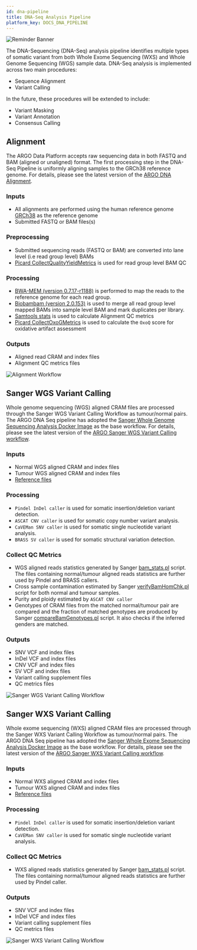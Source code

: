 ```yaml
---
id: dna-pipeline
title: DNA-Seq Analysis Pipeline
platform_key: DOCS_DNA_PIPELINE
---
```


![Reminder Banner](/assets/submission/banner-reminder.svg)

The DNA-Sequencing (DNA-Seq) analysis pipeline identifies multiple types of somatic variant from both Whole Exome Sequencing (WXS) and Whole Genome Sequencing (WGS) sample data. DNA-Seq analysis is implemented across two main procedures:

- Sequence Alignment
- Variant Calling

In the future, these procedures will be extended to include:

- Variant Masking
- Variant Annotation
- Consensus Calling

## Alignment

The ARGO Data Platform accepts raw sequencing data in both FASTQ and BAM (aligned or unaligned) format. The first processing step in the DNA-Seq Pipeline is uniformly aligning samples to the GRCh38 reference genome. For details, please see the latest version of the [ARGO DNA Alignment](https://github.com/icgc-argo/dna-seq-processing-wfs/releases).

### Inputs

- All alignments are performed using the human reference genome [GRCh38](http://ftp.1000genomes.ebi.ac.uk/vol1/ftp/technical/reference/GRCh38_reference_genome) as the reference genome
- Submitted FASTQ or BAM files(s)

### Preprocessing

- Submitted sequencing reads (FASTQ or BAM) are converted into lane level (i.e read group level) BAMs
- [Picard CollectQualityYieldMetrics](https://gatk.broadinstitute.org/hc/en-us/articles/360042475912-CollectQualityYieldMetrics-Picard-) is used for read group level BAM QC

### Processing

- [BWA-MEM (version 0.7.17-r1188)](https://github.com/lh3/bwa/archive/v0.7.17.tar.gz) is performed to map the reads to the reference genome for each read group.
- [Biobambam (version 2.0.153)](https://gitlab.com/german.tischler/biobambam2/-/archive/2.0.153-release-20200124123734/biobambam2-2.0.153-release-20200124123734.tar.gz) is used to merge all read group level mapped BAMs into sample level BAM and mark duplicates per library.
- [Samtools stats](http://www.htslib.org/doc/samtools-stats.html) is used to calculate Alignment QC metrics
- [Picard CollectOxoGMetrics](https://gatk.broadinstitute.org/hc/en-us/articles/360040098852-CollectOxoGMetrics-Picard-) is used to calculate the `OxoQ` score for oxidative artifact assessment

### Outputs

- Aligned read CRAM and index files
- Alignment QC metrics files 

![Alignment Workflow](/assets/analysis-workflows/ARGO-Alignment.png)

## Sanger WGS Variant Calling

Whole genome sequencing (WGS) aligned CRAM files are processed through the Sanger WGS Variant Calling Workflow as tumour/normal pairs. The ARGO DNA Seq pipeline has adopted the [Sanger Whole Genome Sequencing Analysis Docker Image](quay.io/wtsicgp/dockstore-cgpwgs:2.1.0) as the base workflow. For details, please see the latest version of the [ARGO Sanger WGS Variant Calling workflow](https://github.com/icgc-argo/sanger-wgs-variant-calling/releases).

### Inputs
- Normal WGS aligned CRAM and index files
- Tumour WGS aligned CRAM and index files
- [Reference files](ftp://ftp.sanger.ac.uk/pub/cancer/dockstore/human/GRCh38_hla_decoy_ebv)

### Processing

- `Pindel InDel caller` is used for somatic insertion/deletion variant detection.
- `ASCAT CNV caller` is used for somatic copy number variant analysis.
- `CaVEMan SNV caller` is used for somatic single nucleotide variant analysis.
- `BRASS SV caller` is used for somatic structural variation detection.

### Collect QC Metrics
- WGS aligned reads statistics generated by Sanger [bam_stats.pl](https://github.com/ICGC-TCGA-PanCancer/PCAP-core/blob/master/bin/bam_stats.pl) script. The files containing normal/tumour aligned reads statistics are further used by Pindel and BRASS callers. 
- Cross sample contamination estimated by Sanger [verifyBamHomChk.pl](https://github.com/cancerit/cgpNgsQc/blob/develop/bin/verifyBamHomChk.pl) script for both normal and tumour samples.
- Purity and ploidy estimated by `ASCAT CNV caller`
- Genotypes of CRAM files from the matched normal/tumour pair are compared and the fraction of matched genotypes are produced by Sanger [compareBamGenotypes.pl](https://github.com/cancerit/cgpNgsQc/blob/develop/bin/compareBamGenotypes.pl) script. It also checks if the inferred genders are matched.

### Outputs
- SNV VCF and index files
- InDel VCF and index files
- CNV VCF and index files
- SV VCF and index files
- Variant calling supplement files
- QC metrics files 

![Sanger WGS Variant Calling Workflow](/assets/analysis-workflows/ARGO-WGS-variant-calling.png)


## Sanger WXS Variant Calling
Whole exome sequencing (WXS) aligned CRAM files are processed through the Sanger WXS Variant Calling Workflow as tumour/normal pairs. The ARGO DNA Seq pipeline has adopted the [Sanger Whole Exome Sequencing Analysis Docker Image](quay.io/wtsicgp/dockstore-cgpwxs:3.1.6) as the base workflow. For details, please see the latest version of the [ARGO Sanger WXS Variant Calling workflow](https://github.com/icgc-argo/sanger-wxs-variant-calling/releases).

### Inputs
- Normal WXS aligned CRAM and index files
- Tumour WXS aligned CRAM and index files
- [Reference files](ftp://ftp.sanger.ac.uk/pub/cancer/dockstore/human/GRCh38_hla_decoy_ebv)

### Processing
- `Pindel InDel caller` is used for somatic insertion/deletion variant detection.
- `CaVEMan SNV caller` is used for somatic single nucleotide variant analysis.

### Collect QC Metrics
- WXS aligned reads statistics generated by Sanger [bam_stats.pl](https://github.com/ICGC-TCGA-PanCancer/PCAP-core/blob/master/bin/bam_stats.pl) script. The files containing normal/tumour aligned reads statistics are further used by Pindel caller. 

### Outputs
- SNV VCF and index files
- InDel VCF and index files
- Variant calling supplement files
- QC metrics files

![Sanger WXS Variant Calling Workflow](/assets/analysis-workflows/ARGO-WXS-variant-calling.png)


